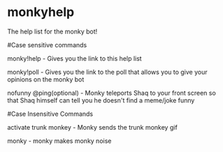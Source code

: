 # monkyhelp
The help list for the monky bot!

#Case sensitive commands

monky!help - Gives you the link to this help list

monky!poll - Gives you the link to the poll that allows you to give your opinions on the monky bot

nofunny @ping(optional) - Monky teleports Shaq to your front screen so that Shaq himself can tell you he doesn't find a meme/joke funny

#Case Insensitive Commands

activate trunk monkey - Monky sends the trunk monkey gif

monky - monky makes monky noise
